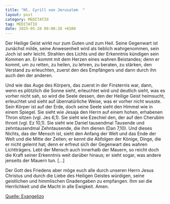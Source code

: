 ```yaml
---
title: "Hl. Cyrill von Jerusalem  "
layout: post
category: MEDITATIO
tag: MEDITATIO
date: 2025-05-28 09:00:28 +0100
---
```

Der Heilige Geist wirkt nur zum Guten und zum Heil. Seine Gegenwart ist zunächst milde, seine Anwesenheit wird als lieblich wahrgenommen, sein Joch ist sehr leicht. Strahlen des Lichts und der Erkenntnis kündigen sein Kommen an. Er kommt mit dem Herzen eines wahren Beistandes; denn er kommt, um zu retten, zu heilen, zu lehren, zu beraten, zu stärken, den Verstand zu erleuchten, zuerst den des Empfängers und dann durch ihn auch den der anderen.<!--more-->


Und wie das Auge des Körpers, das zuerst in der Finsternis war, dann, wenn es plötzlich die Sonne sieht, erleuchtet wird und deutlich sieht, was es vorher nicht sah, so wird die Seele dessen, den der Heilige Geist heimsucht, erleuchtet und sieht auf übernatürliche Weise, was er vorher nicht wusste. Sein Körper ist auf der Erde, doch seine Seele sieht den Himmel wie in einem Spiegel. Sie sieht wie Jesaja den Herrn auf einem hohen, erhabenen Thron sitzen (vgl. Jes 6,1). Sie sieht wie Ezechiel den, der auf den Cherubim thront (vgl. Ez 10,1). Sie sieht wie Daniel tausendmal Tausende und zehntausendmal Zehntausende, die ihm dienen (Dan 7,10). Und dieses Nichts, das der Mensch ist, sieht den Anfang der Welt und das Ende der Welt und die Mitte der Zeiten; er kennt die Abfolgen der Könige, Dinge, die er nicht gelernt hat; denn er erfreut sich der Gegenwart des wahren Lichtträgers. Lebt der Mensch auch innerhalb der Mauern, so reicht doch die Kraft seiner Erkenntnis weit darüber hinaus; er sieht sogar, was andere jenseits der Mauern tun. [...]
 
Der Gott des Friedens aber möge euch alle durch unseren Herrn Jesus Christus und durch die Liebe des Heiligen Geistes würdigen, seine geistlichen und himmlischen Gnadengaben zu empfangen. Ihm sei die Herrlichkeit und die Macht in alle Ewigkeit. Amen.

[Quelle: Evangelizo](https://evangeliumtagfuertag.org/DE/gospel)